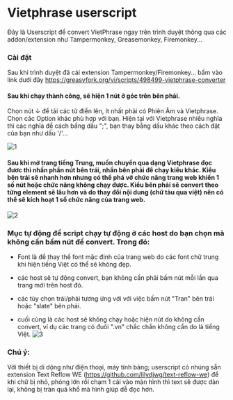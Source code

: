 # Vietphrase userscript
Đây là Userscript để convert VietPhrase ngay trên trình duyệt thông qua các addon/extension như Tampermonkey, Greasemonkey, Firemonkey...

### Cài đặt
Sau khi trình duyệt đã cài extension Tampermonkey/Firemonkey... bấm vào link dưới đây
https://greasyfork.org/vi/scripts/498499-vietphrase-converter

#### Sau khi chạy thành công, sẽ hiện 1 nút ở góc trên bên phải.

Chọn nút ↓ để tải các từ điển lên, ít nhất phải có Phiên Âm và Vietphrase. Chọn các Option khác phù hợp với bạn. Hiện tại với Vietphrase nhiều nghĩa thì các nghĩa để cách bắng dấu ";", bạn thay bằng dấu khác theo cách đặt của bạn như dấu '/'...

![1](https://github.com/duxonem/Vietphrase-userscript/assets/128269506/6861c924-0584-43f3-a3ff-2b53c4b44bcc)

#### Sau khi mở trang tiếng Trung, muốn chuyển qua dạng Vietphrase đọc đươc thì nhấn phần nút bên trái, nhấn bên phải để chạy kiểu khác. Kiểu bên trái sẽ nhanh hơn nhưng có thể phá vỡ chức năng trang web khiến 1 số nút hoặc chức năng không chạy được. Kiểu bên phải sẽ convert theo từng element sẽ lâu hơn và do thay đổi nội dung (chữ tàu qua việt) nên có thể sẽ kích hoạt 1 số chức năng của trang web.
![2](https://github.com/duxonem/Vietphrase-userscript/assets/128269506/46434eec-8e3d-4a64-8564-6b206db45d2e)

### Mục tự động để script chạy tự động ở các host do bạn chọn mà không cần bấm nút để convert. Trong đó:
- Font là để thay thế font mặc định của trang web do các font chữ trung khi hiện tiếng Việt có thể sẽ không đẹp.

- các host sẽ tự động convert, bạn không cần phải bấm nút mỗi lần qua trang mới trên host đó.
- các tùy chọn trái/phải tương ứng với với việc bấm nút "Tran" bên trái hoặc "slate" bên phải.

- cuối cùng là các host sẽ không chạy hoặc hiện nút do không cần convert, ví dụ các trang có đuôi ".vn" chắc chắn không cần do là tiếng Việt.
![3](https://greasyfork.s3.us-east-2.amazonaws.com/tveisyhbs4rd3nwd1ja31ccuuvti)

### Chú ý:
Với thiết bị di dộng như điện thoại, máy tính bảng; userscript có nhúng sẵn extension Text Reflow WE (https://github.com/lilydjwg/text-reflow-we) để khi chữ bị nhỏ, phóng lớn rồi chạm 1 cái vào màn hình thì text sẽ được dàn lại, không bị tràn quá khổ mà hình giúp dễ đọc hơn.
